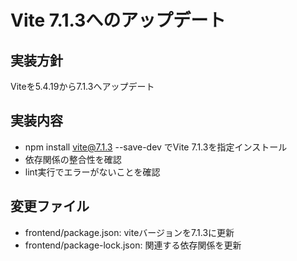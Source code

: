 # Vite 7.1.3へのアップデート

## 実装方針
Viteを5.4.19から7.1.3へアップデート

## 実装内容
- npm install vite@7.1.3 --save-dev でVite 7.1.3を指定インストール
- 依存関係の整合性を確認
- lint実行でエラーがないことを確認

## 変更ファイル
- frontend/package.json: viteバージョンを7.1.3に更新
- frontend/package-lock.json: 関連する依存関係を更新